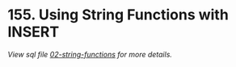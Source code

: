 # 155. Using String Functions with INSERT

_View sql file [02-string-functions](./sql/02-string-functions.sql) for more details._
